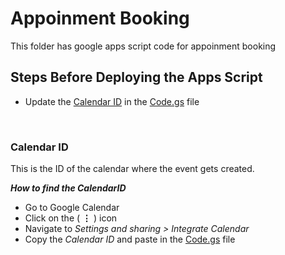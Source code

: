 # Appoinment Booking

This folder has google apps script code for appoinment booking

## Steps Before Deploying the Apps Script

- Update the [Calendar ID](#calendar-id)  in the [Code.gs](Code.gs) file

<br>

### Calendar ID

This is the ID of the calendar where the event gets created.

***How to find the CalendarID***
- Go to Google Calendar
- Click on the ( **⋮** ) icon
- Navigate to *Settings and sharing > Integrate Calendar*
- Copy the *Calendar ID* and paste in the [Code.gs](Code.gs) file 